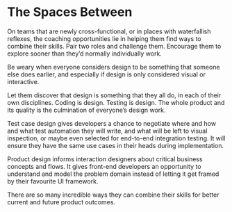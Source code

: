 # The Spaces Between

On teams that are newly cross-functional, or in places with waterfallish reflexes, the coaching opportunities lie in helping them find ways to combine their skills. Pair two roles and challenge them. Encourage them to explore sooner than they’d normally individually work.

Be weary when everyone considers design to be something that someone else does earlier, and especially if design is only considered visual or interactive.

Let them discover that design is something that they all do, in each of their own disciplines. Coding is design. Testing is design. The whole product and its quality is the culmination of everyone’s design work.

Test case design gives developers a chance to negotiate where and how and what test automation they will write, and what will be left to visual inspection, or maybe even selected for end-to-end integration testing. It will ensure they have the same use cases in their heads during implementation.

Product design informs interaction designers about critical business concepts and flows. It gives front-end developers an opportunity to understand and model the problem domain instead of letting it get framed by their favourite UI framework.

There are so many incredible ways they can combine their skills for better current and future product outcomes.
